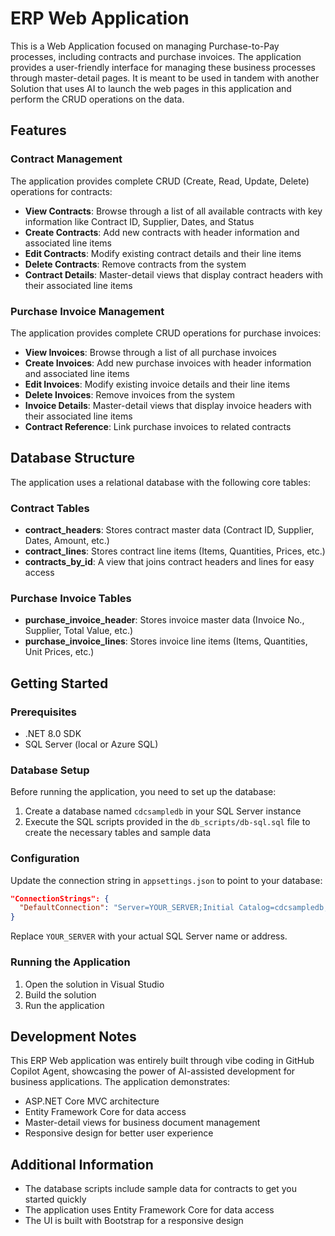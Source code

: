 # ERP Web Application

This is a Web Application focused on managing Purchase-to-Pay processes, including contracts and purchase invoices. The application provides a user-friendly interface for managing these business processes through master-detail pages. It is meant to be used in tandem with another Solution that uses AI to launch the web pages in this application and perform the CRUD operations on the data.

## Features

### Contract Management

The application provides complete CRUD (Create, Read, Update, Delete) operations for contracts:

- **View Contracts**: Browse through a list of all available contracts with key information like Contract ID, Supplier, Dates, and Status
- **Create Contracts**: Add new contracts with header information and associated line items
- **Edit Contracts**: Modify existing contract details and their line items
- **Delete Contracts**: Remove contracts from the system
- **Contract Details**: Master-detail views that display contract headers with their associated line items

### Purchase Invoice Management

The application provides complete CRUD operations for purchase invoices:

- **View Invoices**: Browse through a list of all purchase invoices
- **Create Invoices**: Add new purchase invoices with header information and associated line items
- **Edit Invoices**: Modify existing invoice details and their line items
- **Delete Invoices**: Remove invoices from the system
- **Invoice Details**: Master-detail views that display invoice headers with their associated line items
- **Contract Reference**: Link purchase invoices to related contracts

## Database Structure

The application uses a relational database with the following core tables:

### Contract Tables
- **contract_headers**: Stores contract master data (Contract ID, Supplier, Dates, Amount, etc.)
- **contract_lines**: Stores contract line items (Items, Quantities, Prices, etc.)
- **contracts_by_id**: A view that joins contract headers and lines for easy access

### Purchase Invoice Tables
- **purchase_invoice_header**: Stores invoice master data (Invoice No., Supplier, Total Value, etc.)
- **purchase_invoice_lines**: Stores invoice line items (Items, Quantities, Unit Prices, etc.)

## Getting Started

### Prerequisites

- .NET 8.0 SDK
- SQL Server (local or Azure SQL)

### Database Setup

Before running the application, you need to set up the database:

1. Create a database named `cdcsampledb` in your SQL Server instance
2. Execute the SQL scripts provided in the `db_scripts/db-sql.sql` file to create the necessary tables and sample data

### Configuration

Update the connection string in `appsettings.json` to point to your database:

```json
"ConnectionStrings": {
  "DefaultConnection": "Server=YOUR_SERVER;Initial Catalog=cdcsampledb;Encrypt=True;TrustServerCertificate=False;Connection Timeout=30;Authentication=\"Active Directory Default\""
}
```

Replace `YOUR_SERVER` with your actual SQL Server name or address.

### Running the Application

1. Open the solution in Visual Studio
2. Build the solution
3. Run the application

## Development Notes

This ERP Web application was entirely built through vibe coding in GitHub Copilot Agent, showcasing the power of AI-assisted development for business applications. The application demonstrates:

- ASP.NET Core MVC architecture
- Entity Framework Core for data access
- Master-detail views for business document management
- Responsive design for better user experience

## Additional Information

- The database scripts include sample data for contracts to get you started quickly
- The application uses Entity Framework Core for data access
- The UI is built with Bootstrap for a responsive design
